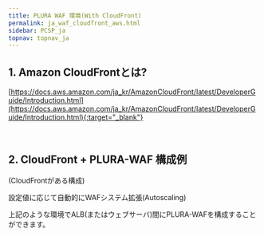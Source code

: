```yaml
---
title: PLURA WAF 環境(With CloudFront)
permalink: ja_waf_cloudfront_aws.html
sidebar: PCSP_ja
topnav: topnav_ja
---
```



## 1. Amazon CloudFrontとは?  
[https://docs.aws.amazon.com/ja_kr/AmazonCloudFront/latest/DeveloperGuide/Introduction.html](https://docs.aws.amazon.com/ja_kr/AmazonCloudFront/latest/DeveloperGuide/Introduction.html){:target="_blank"}

<br />

## 2. CloudFront + PLURA-WAF 構成例

(CloudFrontがある構成)

設定値に応じて自動的にWAFシステム拡張(Autoscaling)

<!-- [![image](/docs/images/Public_Cloud/cloudfront/03.png){: width="800"  }](/docs/images/Public_Cloud/cloudfront/03.png){: target="_blank"}-->

上記のような環境でALB(またはウェブサーバ)間にPLURA-WAFを構成することができます。